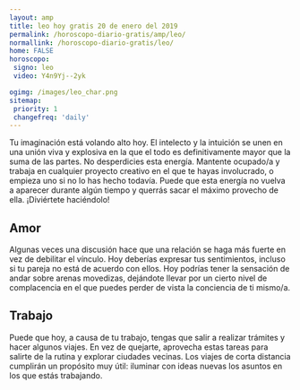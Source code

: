 ```yaml
---
layout: amp
title: leo hoy gratis 20 de enero del 2019 
permalink: /horoscopo-diario-gratis/amp/leo/
normallink: /horoscopo-diario-gratis/leo/
home: FALSE
horoscopo:
 signo: leo
 video: Y4n9Yj--2yk

ogimg: /images/leo_char.png
sitemap:
 priority: 1
 changefreq: 'daily'
---
```



Tu imaginación está volando alto hoy. El intelecto y la intuición se unen en una unión viva y explosiva en la que el todo es definitivamente mayor que la suma de las partes. No desperdicies esta energía. Mantente ocupado/a y trabaja en cualquier proyecto creativo en el que te hayas involucrado, o empieza uno si no lo has hecho todavía. Puede que esta energía no vuelva a aparecer durante algún tiempo y querrás sacar el máximo provecho de ella. ¡Diviértete haciéndolo!

## Amor

Algunas veces una discusión hace que una relación se haga más fuerte en vez de debilitar el vínculo. Hoy deberías expresar tus sentimientos, incluso si tu pareja no está de acuerdo con ellos. Hoy podrías tener la sensación de andar sobre arenas movedizas, dejándote llevar por un cierto nivel de complacencia en el que puedes perder de vista la conciencia de ti mismo/a.

## Trabajo

Puede que hoy, a causa de tu trabajo, tengas que salir a realizar trámites y hacer algunos viajes. En vez de quejarte, aprovecha estas tareas para salirte de la rutina y explorar ciudades vecinas. Los viajes de corta distancia cumplirán un propósito muy útil: iluminar con ideas nuevas los asuntos en los que estás trabajando.